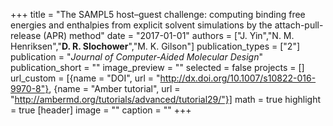 +++
title = "The SAMPL5 host–guest challenge: computing binding free energies and enthalpies from explicit solvent simulations by the attach-pull-release (APR) method"
date = "2017-01-01"
authors = ["J. Yin","N. M. Henriksen","**D. R. Slochower**","M. K. Gilson"]
publication_types = ["2"]
publication = "_Journal of Computer-Aided Molecular Design_"
publication_short = ""
image_preview = ""
selected = false
projects = []
url_custom = [{name = "DOI", url = "http://dx.doi.org/10.1007/s10822-016-9970-8"},
{name = "Amber tutorial", url = "http://ambermd.org/tutorials/advanced/tutorial29/"}]
math = true
highlight = true
[header]
image = ""
caption = ""
+++
